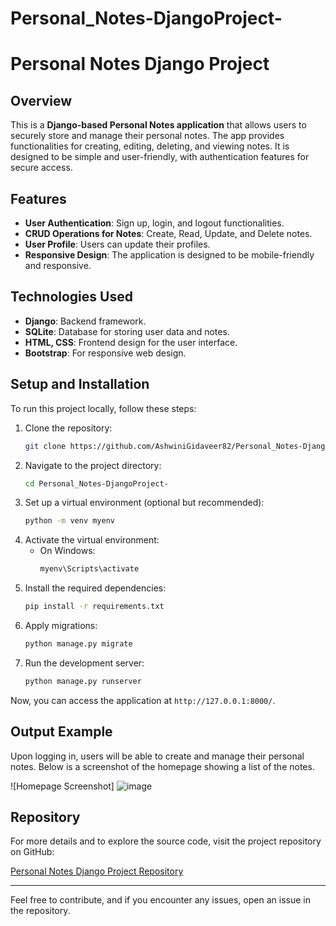 # Personal_Notes-DjangoProject-


# Personal Notes Django Project

## Overview

This is a **Django-based Personal Notes application** that allows users to securely store and manage their personal notes. The app provides functionalities for creating, editing, deleting, and viewing notes. It is designed to be simple and user-friendly, with authentication features for secure access.

## Features

- **User Authentication**: Sign up, login, and logout functionalities.
- **CRUD Operations for Notes**: Create, Read, Update, and Delete notes.
- **User Profile**: Users can update their profiles.
- **Responsive Design**: The application is designed to be mobile-friendly and responsive.

## Technologies Used

- **Django**: Backend framework.
- **SQLite**: Database for storing user data and notes.
- **HTML, CSS**: Frontend design for the user interface.
- **Bootstrap**: For responsive web design.

## Setup and Installation

To run this project locally, follow these steps:

1. Clone the repository:
    ```bash
    git clone https://github.com/AshwiniGidaveer82/Personal_Notes-DjangoProject-
    ```
2. Navigate to the project directory:
    ```bash
    cd Personal_Notes-DjangoProject-
    ```
3. Set up a virtual environment (optional but recommended):
    ```bash
    python -m venv myenv
    ```
4. Activate the virtual environment:
    - On Windows:
        ```bash
        myenv\Scripts\activate
        ```
5. Install the required dependencies:
    ```bash
    pip install -r requirements.txt
    ```
6. Apply migrations:
    ```bash
    python manage.py migrate
    ```
7. Run the development server:
    ```bash
    python manage.py runserver
    ```

Now, you can access the application at `http://127.0.0.1:8000/`.

## Output Example

Upon logging in, users will be able to create and manage their personal notes. Below is a screenshot of the homepage showing a list of the notes.

![Homepage Screenshot] ![image](https://github.com/user-attachments/assets/e125f2b1-52d9-4d12-8461-cb713b4abba8)

## Repository

For more details and to explore the source code, visit the project repository on GitHub:

[Personal Notes Django Project Repository](https://github.com/AshwiniGidaveer82/Personal_Notes-DjangoProject-)

---

Feel free to contribute, and if you encounter any issues, open an issue in the repository.
